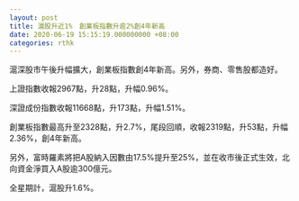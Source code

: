 ```yaml
---
layout: post
title: 滬股升近1%　創業板指數升逾2%創4年新高
date: 2020-06-19 15:15:19.000000000 +08:00
categories: rthk
---
```


滬深股市午後升幅擴大，創業板指數創4年新高。另外，券商、零售股都造好。 

上證指數收報2967點，升28點，升幅0.96%。

深證成份指數收報11668點，升173點，升幅1.51%。

創業板指數最高升至2328點，升2.7%，尾段回順，收報2319點，升53點，升幅2.36%，創4年新高。

另外，富時羅素將把A股納入因數由17.5%提升至25%，並在收市後正式生效，北向資金淨買入A股逾300億元。

全星期計，滬股升1.6%。
